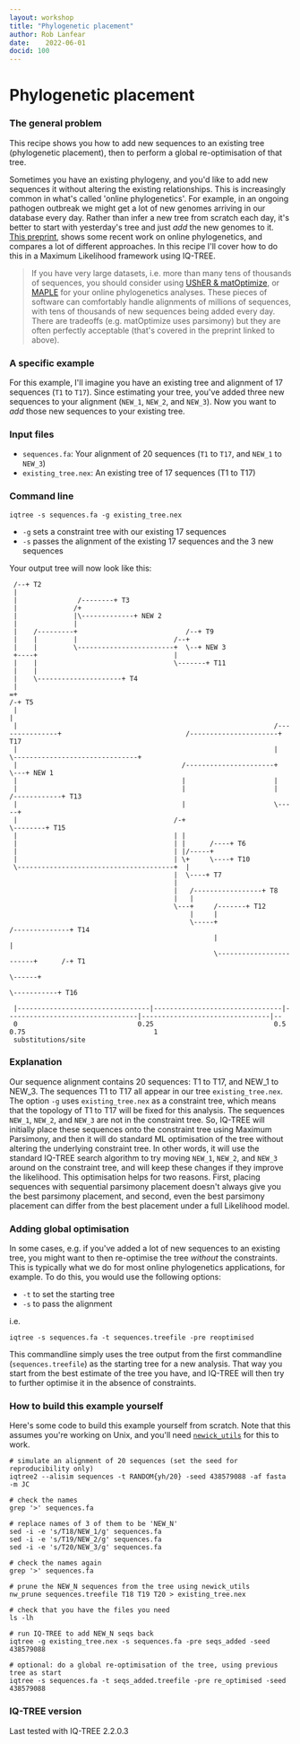 ```yaml
---
layout: workshop
title: "Phylogenetic placement"
author: Rob Lanfear
date:    2022-06-01
docid: 100
---
```


# Phylogenetic placement

### The general problem

This recipe shows you how to add new sequences to an existing tree (phylogenetic placement), then to perform a global re-optimisation of that tree.

Sometimes you have an existing phylogeny, and you'd like to add new sequences it without altering the existing relationships. This is increasingly common in what's called 'online phylogenetics'. For example, in an ongoing pathogen outbreak we might get a lot of new genomes arriving in our database every day. Rather than infer a new tree from scratch each day, it's better to start with yesterday's tree and just _add_ the new genomes to it. [This preprint](https://www.biorxiv.org/content/10.1101/2021.12.02.471004v2), shows some recent work on online phylogenetics, and compares a lot of different approaches. In this recipe I'll cover how to do this in a Maximum Likelihood framework using IQ-TREE.

> If you have very large datasets, i.e. more than many tens of thousands of sequences, you should consider using [UShER & matOptimize](https://usher-wiki.readthedocs.io/en/latest/), or [MAPLE](https://github.com/NicolaDM/MAPLE) for your online phylogenetics analyses. These pieces of software can comfortably handle alignments of millions of sequences, with tens of thousands of new sequences being added every day. There are tradeoffs (e.g. matOptimize uses parsimony) but they are often perfectly acceptable (that's covered in the preprint linked to above).

### A specific example

For this example, I'll imagine you have an existing tree and alignment of 17 sequences (`T1` to `T17`). Since estimating your tree, you've added three new sequences to your alignment (`NEW_1`, `NEW_2`, and `NEW_3`). Now you want to _add_ those new sequences to your existing tree. 

### Input files

* `sequences.fa`: Your alignment of 20 sequences (`T1` to `T17`, and `NEW_1` to `NEW_3`)
* `existing_tree.nex`: An existing tree of 17 sequences (T1 to T17)

### Command line

```
iqtree -s sequences.fa -g existing_tree.nex 
```

* `-g` sets a constraint tree with our existing 17 sequences
* `-s` passes the alignment of the existing 17 sequences and the 3 new sequences

Your output tree will now look like this:

```
 /--+ T2                                                                                                                                        
 |                                                                                                                                              
 |               /--------+ T3                                                                                                                  
 |              /+                                                                                                                              
 |              |\-------------+ NEW 2                                                                                                          
 |              |                                                                                                                               
 |    /---------+                           /--+ T9                                                                                             
 |    |         |                        /--+                                                                                                   
 |    |         \------------------------+  \--+ NEW 3                                                                                          
 +----+                                  |                                                                                                      
 |    |                                  \-------+ T11                                                                                          
 |    |                                                                                                                                         
 |    \---------------------+ T4                                                                                                                
 |                                                                                                                                              
=+                                                                                /-+ T5                                                        
 |                                                                                |                                                             
 |                                                                /---------------+                               /----------------------+ T17  
 |                                                                |               \-------------------------------+                             
 |                                         /----------------------+                                               \---+ NEW 1                   
 |                                         |                      |                                                                             
 |                                         |                      |     /------------+ T13                                                      
 |                                         |                      \-----+                                                                       
 |                                       /-+                            \--------+ T15                                                          
 |                                       | |                                                                                                    
 |                                       | |      /----+ T6                                                                                     
 |                                       | |/-----+                                                                                             
 |                                       | \+     \----+ T10                                                                                    
 \---------------------------------------+  |                                                                                                   
                                         |  \----+ T7                                                                                           
                                         |                                                                                                      
                                         |   /-----------------+ T8                                                                             
                                         |   |                                                                                                  
                                         \---+     /-------+ T12                                                                                
                                             |     |                                                                                            
                                             \-----+                        /--------------+ T14                                                
                                                   |                        |                                                                   
                                                   \------------------------+      /-+ T1                                                       
                                                                            \------+                                                            
                                                                                   \-----------+ T16                                            
                                                                                                                                                
 |---------------------------------|--------------------------------|---------------------------------|--------------------------------|--      
 0                              0.25                              0.5                              0.75                                1        
 substitutions/site                                                                                                                             
```

### Explanation 
Our sequence alignment contains 20 sequences: T1 to T17, and NEW_1 to NEW_3. The sequences T1 to T17 all appear in our tree `existing_tree.nex`. The option `-g` uses `existing_tree.nex` as a constraint tree, which means that the topology of T1 to T17 will be fixed for this analysis. The sequences `NEW_1`, `NEW_2`, and `NEW_3` are not in the constraint tree. So, IQ-TREE will initially place these sequences onto the constraint tree using Maximum Parsimony, and then it will do standard ML optimisation of the tree without altering the underlying constraint tree. In other words, it will use the standard IQ-TREE search algorithm to try moving `NEW_1`, `NEW_2`, and `NEW_3` around on the constraint tree, and will keep these changes if they improve the likelihood. This optimisation helps for two reasons. First, placing sequences with sequential parsimony placement doesn't always give you the best parsimony placement, and second, even the best parsimony placement can differ from the best placement under a full Likelihood model. 


### Adding global optimisation

In some cases, e.g. if you've added a lot of new sequences to an existing tree, you might want to then re-optimise the tree _without_ the constraints. This is typically what we do for most online phylogenetics applications, for example. To do this, you would use the following options:

* `-t` to set the starting tree
* `-s` to pass the alignment

i.e.

```
iqtree -s sequences.fa -t sequences.treefile -pre reoptimised
```

This commandline simply uses the tree output from the first commandline (`sequences.treefile`) as the starting tree for a new analysis. That way you start from the best estimate of the tree you have, and IQ-TREE will then try to further optimise it in the absence of constraints.

### How to build this example yourself

Here's some code to build this example yourself from scratch. Note that this assumes you're working on Unix, and you'll need [`newick_utils`](https://anaconda.org/bioconda/newick_utils) for this to work. 

```
# simulate an alignment of 20 sequences (set the seed for reproducibility only)
iqtree2 --alisim sequences -t RANDOM{yh/20} -seed 438579088 -af fasta -m JC

# check the names
grep '>' sequences.fa

# replace names of 3 of them to be 'NEW_N'
sed -i -e 's/T18/NEW_1/g' sequences.fa
sed -i -e 's/T19/NEW_2/g' sequences.fa
sed -i -e 's/T20/NEW_3/g' sequences.fa

# check the names again
grep '>' sequences.fa

# prune the NEW_N sequences from the tree using newick_utils
nw_prune sequences.treefile T18 T19 T20 > existing_tree.nex

# check that you have the files you need
ls -lh

# run IQ-TREE to add NEW_N seqs back
iqtree -g existing_tree.nex -s sequences.fa -pre seqs_added -seed 438579088

# optional: do a global re-optimisation of the tree, using previous tree as start
iqtree -s sequences.fa -t seqs_added.treefile -pre re_optimised -seed 438579088
```

### IQ-TREE version
Last tested with IQ-TREE 2.2.0.3